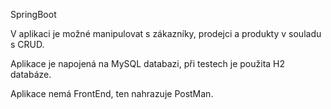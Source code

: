 
SpringBoot

V aplikaci je možné manipulovat s zákazníky, prodejci a produkty v souladu s CRUD.

Aplikace je napojená na MySQL databazi, při testech je použita H2 databáze.

Aplikace nemá FrontEnd, ten nahrazuje PostMan.
